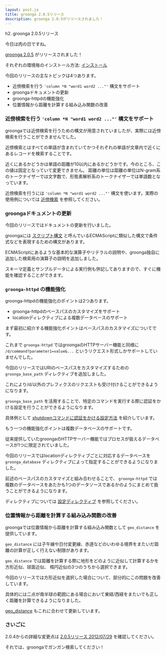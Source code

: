 ```yaml
---
layout: post.ja
title: groonga 2.0.5リリース
description: groonga 2.0.5がリリースされました！
---
```

h2. groonga 2.0.5リリース

今日は肉の日ですね。

[groonga 2.0.5](/ja/docs/news.html#release-2-0-5) がリリースされました！

それぞれの環境毎のインストール方法:
[インストール](/ja/docs/install.html)

今回のリリースの主なトピックは4つあります。

-   近傍検索を行う `'column *N "word1 word2 ..."'` 構文をサポート
-   groongaドキュメントの更新
-   groonga-httpdの機能強化
-   位置情報から距離を計算する組み込み関数の改善

### 近傍検索を行う `'column *N "word1 word2 ..."'` 構文をサポート

groongaでは近傍検索を行うための構文が用意されていましたが、実際には近傍検索を行うことができませんでした。

近傍検索とはすべての単語が含まれていてかつそれぞれの単語が文章内で近くにあるレコードを検索することです。

近くにあるかどうかは単語の距離が10以内にあるかどうかです。今のところ、この値は固定となっていて変更できません。
距離の単位は距離の単位はN-gram系のトークナイザーでは文字数で、形態素解析系のトークナイザーでは単語数となっています。

近傍検索を行うには `'column *N "word1 word2 ..."'`
構文を使います。実際の使用例については
[近傍検索](/ja/docs/reference/grn_expr/script_syntax.html#near-search-operator)
を参照してください。

### groongaドキュメントの更新

今回のリリースではドキュメントの更新を行いました。

groongaには
[スクリプト構文](/ja/docs/reference/grn_expr/script_syntax.html)
と呼んでいるECMAScriptに類似した構文で条件式などを表現するための構文があります。

ECMAScriptにあるような基本的な演算子やリテラルの説明や、groonga独自に追加した検索用の演算子の説明を追加しました。

スキーマ定義とサンプルデータによる実行例も併記してありますので、すぐに機能を確認することができます。

### `groonga-httpd` の機能強化

groonga-httpdの機能強化のポイントは2つあります。

-   groonga-httpdのベースパスのカスタマイズをサポート
-   locationディレクティブによる複数データベースのサポート

まず最初に紹介する機能強化ポイントはベースパスのカスタマイズについてです。

これまで `groonga-httpd` ではgroongaのHTTPサーバー機能と同様に
`/d/command?parameter1=value&...`
というリクエスト形式しかサポートしていませんでした。

今回のリリースではURIのベースパスをカスタマイズするための
`groonga_base_path` ディレクティブを追加しました。

これにより/d/以外のプレフィクスのリクエストも受け付けることができるようになります。

`groonga_base_path`
を活用することで、特定のコマンドを実行する際に認証をかける設定を行うことができるようになります。

具体例として
[shutdownコマンドに認証をかける設定方法](/ja/docs/reference/executables/groonga-httpd.html#groonga-base-path)
を紹介しています。

もう一つの機能強化ポイントは複数データベースのサポートです。

従来提供していたgroongaのHTTPサーバー機能ではプロセスが扱えるデータベースが1つに限定されていました。

今回のリリースではlocationディレクティブごとに対応するデータベースを
`groonga_database`
ディレクティブによって指定することができるようになりました。

前述のベースパスのカスタマイズと組み合わせることで、 `groonga-httpd`
では複数のデータベースをあたかも1つのデータソースであるかのようにまとめて扱うことができるようになります。

ディレクティブについては
[設定ディレクティブ](/ja/docs/reference/executables/groonga-httpd.html#configuration-directives)
を参照してください。

### 位置情報から距離を計算する組み込み関数の改善

groongaでは位置情報から距離を計算する組み込み関数として `geo_distance`
を提供しています。

`geo_distance`
には子午線や日付変更線、赤道などのいわゆる境界をまたいだ距離の計算が正しく行えない制限があります。

`geo_distance`
では距離を計算する際に地形をどのように近似して計算するかを方形近似、球面近似、
楕円近似の3つのうちから選択できます。

今回のリリースでは方形近似を選択した場合について、部分的にこの問題を改善しています。

具体的には二点が南半球の範囲にある場合において東経/西経をまたいでも正しく距離を計算できるようになりました。

[geo_distance](/ja/docs/functions/geo_distance.html)
もこれに合わせて更新しています。

### さいごに

2.0.4からの詳細な変更点は [2.0.5リリース
2012/07/29](/ja/docs/news.html#release-2-0-5) を確認してください。

それでは、groongaでガンガン検索してください！
